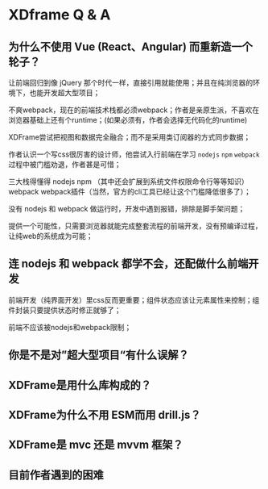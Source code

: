 # XDframe Q & A

## 为什么不使用 Vue (React、Angular) 而重新造一个轮子？

让前端回归到像 jQuery 那个时代一样，直接引用就能使用；并且在纯浏览器的环境下，也能开发超大型项目；

不爽webpack，现在的前端技术栈都必须webpack；作者是亲原生派，不喜欢在浏览器基础上还有个runtime；(如果必须有，作者会选择无代码化的runtime)

XDFrame尝试把视图和数据完全融合；而不是采用类订阅器的方式同步数据；

作者认识一个写css很厉害的设计师，他尝试入行前端在学习 `nodejs` `npm` `webpack` 过程中被门槛劝退，作者甚是可惜；

三大栈得懂得 nodejs npm （其中还会扩展到系统文件权限命令行等等知识） webpack webpack插件（当然，官方的cli工具已经让这个门槛降低很多了）；

没有 nodejs 和 webpack 做运行时，开发中遇到报错，排除是脚手架问题；

提供一个可能性，只需要浏览器就能完成整套流程的前端开发，没有预编译过程，让纯web的系统成为可能；

## 连 nodejs 和 webpack 都学不会，还配做什么前端开发

前端开发（纯界面开发）里css反而更重要；组件状态应该让元素属性来控制；组件封装只要提供状态时修正就够了；

前端不应该被nodejs和webpack限制；

## 你是不是对”超大型项目“有什么误解？

## XDFrame是用什么库构成的？

## XDFrame为什么不用 ESM而用 drill.js？

## XDFrame是 mvc 还是 mvvm 框架？

## 目前作者遇到的困难

